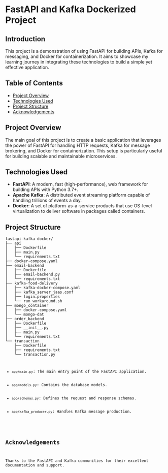 <!DOCTYPE html>
<html lang="en">
<head>
    <meta charset="UTF-8">
    <meta name="viewport" content="width=device-width, initial-scale=1.0">
<!--     <title>FastAPI and Kafka Dockerized Project</title> -->
</head>
<body>

<h1>FastAPI and Kafka Dockerized Project</h1>

<h2>Introduction</h2>
<p>This project is a demonstration of using FastAPI for building APIs, Kafka for messaging, and Docker for containerization. It aims to showcase my learning journey in integrating these technologies to build a simple yet effective application.</p>

<h2>Table of Contents</h2>
<ul>
    <li><a href="#project-overview">Project Overview</a></li>
    <li><a href="#technologies-used">Technologies Used</a></li>
    <li><a href="#project-structure">Project Structure</a></li>
    <li><a href="#acknowledgements">Acknowledgements</a></li>
</ul>

<h2 id="project-overview">Project Overview</h2>
<p>The main goal of this project is to create a basic application that leverages the power of FastAPI for handling HTTP requests, Kafka for message brokering, and Docker for containerization. This setup is particularly useful for building scalable and maintainable microservices.</p>

<h2 id="technologies-used">Technologies Used</h2>
<ul>
    <li><strong>FastAPI</strong>: A modern, fast (high-performance), web framework for building APIs with Python 3.7+.</li>
    <li><strong>Apache Kafka</strong>: A distributed event streaming platform capable of handling trillions of events a day.</li>
    <li><strong>Docker</strong>: A set of platform-as-a-service products that use OS-level virtualization to deliver software in packages called containers.</li>
</ul>


<h2 id="project-structure">Project Structure</h2>
<pre><code>fastapi-kafka-docker/
├── api
│   ├── Dockerfile
│   ├── main.py
│   └── requirements.txt
├── docker-compose.yaml
├── email-backend
│   ├── Dockerfile
│   ├── email-backend.py
│   └── requirements.txt
├── kafka-food-delivery
│   ├── kafka-docker-compose.yaml
│   ├── kafka_server_jaas.conf
│   ├── login.properties
│   └── run_workaround.sh
├── mongo_container
│   ├── docker-compose.yaml
│   └── mongo-dat
├── order_backend
│   ├── Dockerfile
│   ├── __init__.py
│   ├── main.py
│   └── requirements.txt
└── transaction
    ├── Dockerfile
    ├── requirements.txt
    └── transaction.py
<ul>
    <li><code>app/main.py</code>: The main entry point of the FastAPI application.</li>
    <li><code>app/models.py</code>: Contains the database models.</li>
    <li><code>app/schemas.py</code>: Defines the request and response schemas.</li>
    <li><code>app/kafka_producer.py</code>: Handles Kafka message production.</li>
</ul>


<h2 id="acknowledgements">Acknowledgements</h2>
<p>Thanks to the FastAPI and Kafka communities for their excellent documentation and support.</p>

</body>
</html>
